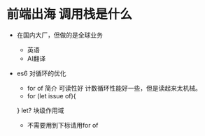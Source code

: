 # 前端出海   调用栈是什么


- 在国内大厂，但做的是全球业务
  - 英语
  - AI翻译


- es6 对循环的优化
  - for of 简介 可读性好
  计数循环性能好一些，但是读起来太机械。
  - for (let issue of){

  }
  let? 块级作用域
  - 不需要用到下标请用for of
